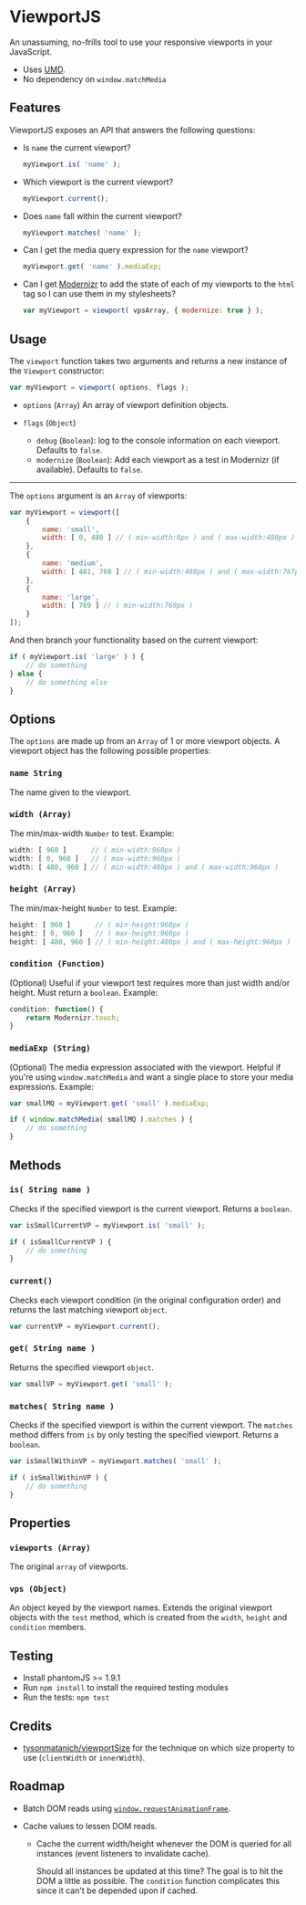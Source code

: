 # ViewportJS #

An unassuming, no-frills tool to use your responsive viewports in your JavaScript.

- Uses [UMD](https://github.com/umdjs/umd).
- No dependency on `window.matchMedia`



## Features ##

ViewportJS exposes an API that answers the following questions:

- Is `name` the current viewport?
  
  ```js
  myViewport.is( 'name' );
  ```

- Which viewport is the current viewport?

  ```js
  myViewport.current();
  ```

- Does `name` fall within the current viewport?

  ```js
  myViewport.matches( 'name' );
  ```

- Can I get the media query expression for the `name` viewport?

  ```js
  myViewport.get( 'name' ).mediaExp;
  ```

- Can I get [Modernizr](http://modernizr.com/) to add the state of each of my viewports to the `html` tag so I can use them in my stylesheets?

  ```js
  var myViewport = viewport( vpsArray, { modernize: true } );
  ```



## Usage ##

The `viewport` function takes two arguments and returns a new instance of the `Viewport` constructor:

```js
var myViewport = viewport( options, flags );
```

- `options` (`Array`) An array of viewport definition objects.

- `flags` (`Object`)
    - `debug` (`Boolean`): log to the console information on each viewport. Defaults to `false`.
    - `modernize` (`Boolean`): Add each viewport as a test in Modernizr (if available). Defaults to `false`.

---

The `options` argument is an `Array` of viewports:

```js
var myViewport = viewport([
    {
        name: 'small',
        width: [ 0, 480 ] // ( min-width:0px ) and ( max-width:480px )
    },
    {
        name: 'medium',
        width: [ 481, 768 ] // ( min-width:480px ) and ( max-width:767px )
    },
    {
        name: 'large',
        width: [ 769 ] // ( min-width:769px )
    }
]);
```

And then branch your functionality based on the current viewport:

```js
if ( myViewport.is( 'large' ) ) {
    // do something
} else {
    // do something else
}
```



## Options ##

The `options` are made up from an `Array` of 1 or more viewport objects. A viewport object has the following possible properties:


### `name String` ###

The name given to the viewport.
    

### `width (Array)` ###

The min/max-width `Number` to test. Example:

```js  
width: [ 960 ]      // ( min-width:960px )
width: [ 0, 960 ]   // ( max-width:960px )
width: [ 480, 960 ] // ( min-width:480px ) and ( max-width:960px )
```

### `height (Array)` ###

The min/max-height `Number` to test. Example:

```js
height: [ 960 ]      // ( min-height:960px )
height: [ 0, 960 ]   // ( max-height:960px )
height: [ 480, 960 ] // ( min-height:480px ) and ( max-height:960px )
```

### `condition (Function)` ###

(Optional) Useful if your viewport test requires more than just width and/or height. Must return a `boolean`. Example:

```js
condition: function() {
    return Modernizr.touch;
}
```

### `mediaExp (String)` ###

(Optional) The media expression associated with the viewport. Helpful if you're using `window.matchMedia` and want a single place to store your media expressions. Example:

```js
var smallMQ = myViewport.get( 'small' ).mediaExp;

if ( window.matchMedia( smallMQ ).matches ) {
    // do something
}
```



## Methods ##

### `is( String name )` ###

Checks if the specified viewport is the current viewport. Returns a `boolean`.

```js
var isSmallCurrentVP = myViewport.is( 'small' );

if ( isSmallCurrentVP ) {
    // do something
}
```

### `current()` ###

Checks each viewport condition (in the original configuration order) and returns the last matching viewport `object`.

```js
var currentVP = myViewport.current();
```


### `get( String name )` ###

Returns the specified viewport `object`.

```js
var smallVP = myViewport.get( 'small' );
```

### `matches( String name )` ###

Checks if the specified viewport is within the current viewport. The `matches` method differs from `is` by only testing the specified viewport. Returns a `boolean`.

```js
var isSmallWithinVP = myViewport.matches( 'small' );

if ( isSmallWithinVP ) {
    // do something
}
```



## Properties ##


### `viewports (Array)` ###

The original `array` of viewports.


### `vps (Object)` ###

An object keyed by the viewport names. Extends the original viewport objects with the `test` method, which is created from the `width`, `height` and `condition` members.



## Testing ##

- Install phantomJS >= 1.9.1
- Run `npm install` to install the required testing modules
- Run the tests: `npm test`



## Credits ##

- [tysonmatanich/viewportSize](https://github.com/tysonmatanich/viewportSize) for the technique on which size property to use (`clientWidth` or `innerWidth`).



## Roadmap ##

- Batch DOM reads using [`window.requestAnimationFrame`](https://github.com/wilsonpage/fastdom).

- Cache values to lessen DOM reads.

    - Cache the current width/height whenever the DOM is queried for all instances (event listeners to invalidate cache).
      
        Should all instances be updated at this time? The goal is to hit the DOM a little as possible. The `condition` function complicates this since it can't be depended upon if cached.
